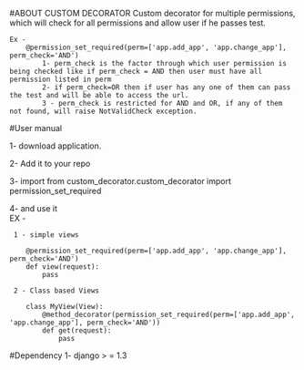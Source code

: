 #ABOUT CUSTOM DECORATOR
Custom decorator for multiple permissions, which will check for all permissions and allow user if he passes test.

    Ex -      
        @permission_set_required(perm=['app.add_app', 'app.change_app'], perm_check='AND')
            1- perm_check is the factor through which user permission is being checked like if perm_check = AND then user must have all permission listed in perm
            2- if perm_check=OR then if user has any one of them can pass the test and will be able to access the url.
            3 - perm_check is restricted for AND and OR, if any of them not found, will raise NotValidCheck exception. 

#User manual
  
  1- download application.
  
  2- Add it to your repo
  
  3- import from custom_decorator.custom_decorator import permission_set_required
  
  4- and use it  
  EX - 
  
     1 - simple views
     
        @permission_set_required(perm=['app.add_app', 'app.change_app'], perm_check='AND')
        def view(request):
            pass
               
     2 - Class based Views
            
        class MyView(View):
            @method_decorator(permission_set_required(perm=['app.add_app', 'app.change_app'], perm_check='AND'))
            def get(request):
                pass
            

#Dependency 
    1- django > = 1.3





